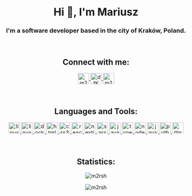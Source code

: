 <h1 align="center">Hi 👋, I'm Mariusz</h1>
<h3 align="center">I'm a software developer based in the city of Kraków, Poland.</h3>

<br/>

<h2 align="center">Connect with me:</h2>
<p align="center">
<a href="https://www.youtube.com/c/m2rsh" target="blank">
    <img align="center" src="https://img.shields.io/badge/YouTube-%23FF0000.svg?style=for-the-badge&logo=YouTube&logoColor=white" alt="m2rsh" height="30" />
</a>
<a href="https://discord.gg/dfKMTx9Eea" target="blank">
    <img align="center" src="https://img.shields.io/badge/Discord-%237289DA.svg?style=for-the-badge&logo=discord&logoColor=white" alt="dfKMTx9Eea" height="30" />
</a>
<a href="https://steamcommunity.com/id/m2rsh/" target="blank">
    <img align="center" src="https://img.shields.io/badge/steam-%23000000.svg?style=for-the-badge&logo=steam&logoColor=white" alt="m2rsh" height="30" />
</a>
</p>

<br/>

<h2 align="center">Languages and Tools:</h2>
<p align="center">
<a href="https://www.debian.org/" target="_blank" rel="noreferrer"> 
    <img src="https://img.shields.io/badge/Debian-D70A53?style=for-the-badge&logo=debian&logoColor=white" alt="linux" height=30"/> 
</a> 
<a href="https://code.visualstudio.com/" target="_blank" rel="noreferrer">
    <img src="https://img.shields.io/badge/VSCode-0078d7.svg?style=for-the-badge&logo=visual-studio-code&logoColor=white" alt="linux" height=30"/> 
</a>
<a href="https://www.docker.com/" target="_blank" rel="noreferrer"> 
    <img src="https://img.shields.io/badge/docker-%230db7ed.svg?style=for-the-badge&logo=docker&logoColor=white" alt="docker" height="30"/> 
</a> 
<a href="https://www.w3.org/html/" target="_blank" rel="noreferrer"> 
    <img src="https://img.shields.io/badge/html5-%23E34F26.svg?style=for-the-badge&logo=html5&logoColor=white" alt="html5" height="30"/> 
</a> 
<a href="https://www.w3schools.com/css/" target="_blank" rel="noreferrer"> 
    <img src="https://img.shields.io/badge/css3-%231572B6.svg?style=for-the-badge&logo=css3&logoColor=white" alt="css3" height="30"/> 
</a> 
<a href="https://reactjs.org/" target="_blank" rel="noreferrer"> 
    <img src="https://img.shields.io/badge/react-%2320232a.svg?style=for-the-badge&logo=react&logoColor=%2361DAFB" alt="react" height="30"/> 
</a> 
<a href="https://nextjs.org/" target="_blank" rel="noreferrer"> 
    <img src="https://img.shields.io/badge/Next-black?style=for-the-badge&logo=next.js&logoColor=white" alt="nextjs" height="30"/> 
</a> 
<a href="https://sass-lang.com" target="_blank" rel="noreferrer"> 
    <img src="https://img.shields.io/badge/SASS-hotpink.svg?style=for-the-badge&logo=SASS&logoColor=white" alt="sass" height="30"/> 
</a> 
<a href="https://developer.mozilla.org/en-US/docs/Web/JavaScript" target="_blank" rel="noreferrer"> 
    <img src="https://img.shields.io/badge/javascript-%23323330.svg?style=for-the-badge&logo=javascript&logoColor=%23F7DF1E" alt="javascript" height="30"/> 
</a> 
<a href="https://www.typescriptlang.org/" target="_blank" rel="noreferrer"> 
    <img src="https://img.shields.io/badge/typescript-%23007ACC.svg?style=for-the-badge&logo=typescript&logoColor=white" alt="typescript" height="30"/> 
</a>
<a href="https://nodejs.org" target="_blank" rel="noreferrer"> 
    <img src="https://img.shields.io/badge/node.js-6DA55F?style=for-the-badge&logo=node.js&logoColor=white" alt="nodejs" height="30"/> 
</a> 
<a href="https://www.java.com" target="_blank" rel="noreferrer"> 
    <img src="https://img.shields.io/badge/java-%23ED8B00.svg?style=for-the-badge&logo=java&logoColor=white" alt="java" height="30"/> 
</a> 
<a href="https://www.python.org" target="_blank" rel="noreferrer"> 
    <img src="https://img.shields.io/badge/python-3670A0?style=for-the-badge&logo=python&logoColor=ffdd54" alt="python" height="30"/> 
</a> 
<a href="https://www.mysql.com/" target="_blank" rel="noreferrer"> 
    <img src="https://img.shields.io/badge/mysql-%2300f.svg?style=for-the-badge&logo=mysql&logoColor=white" alt="mysql" height="30"/> 
</a> 
</p>

<br/>
<h2 align="center">Statistics:</h2>
<p align="center">
    <img align="center" src="https://github-readme-stats.vercel.app/api?username=m2rsh&show_icons=true&locale=en&theme=rose_pine&count_private=true&hide_border=true" alt="m2rsh" />
</p>
<p align="center">
    <img align="center" src="https://github-readme-stats.vercel.app/api/top-langs?username=m2rsh&show_icons=true&locale=en&layout=compact&theme=rose_pine&hide_border=true" alt="m2rsh" />
</p>

